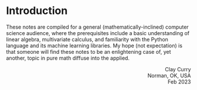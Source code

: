 # Introduction

These notes are compiled for a general (mathematically-inclined) computer science audience, where the prerequisites include a basic understanding of linear algebra, multivariate calculus, and familiarity with the Python language and its machine learning libraries. My hope (not expectation) is that someone will find these notes to be an enlightening case of, yet another, topic in pure math diffuse into the applied.

<p>
<div style="text-align: right">Clay Curry</div>
<div style="text-align: right">Norman, OK, USA</div>
<div style="text-align: right">Feb 2023</div>
</p>

```{tableofcontents}
```

